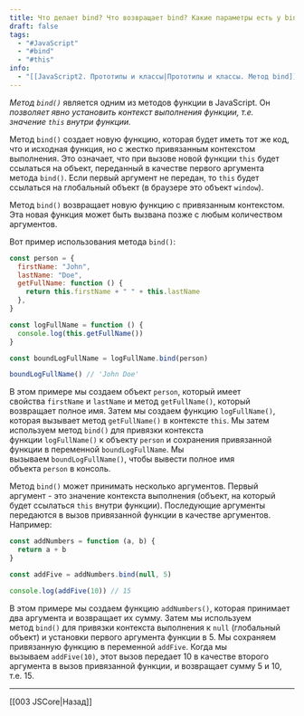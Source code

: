 ```yaml
---
title: Что делает bind? Что возвращает bind? Какие параметры есть у bind?
draft: false
tags:
  - "#JavaScript"
  - "#bind"
  - "#this"
info:
  - "[[JavaScript2. Прототипы и классы|Прототипы и классы. Метод bind]]"
---
```

*Метод `bind()`* является одним из методов функции в JavaScript. Он _позволяет явно установить контекст выполнения функции, т.е. значение `this` внутри функции._

Метод `bind()` создает новую функцию, которая будет иметь тот же код, что и исходная функция, но с жестко привязанным контекстом выполнения. Это означает, что при вызове новой функции `this` будет ссылаться на объект, переданный в качестве первого аргумента метода `bind()`. Если первый аргумент не передан, то `this` будет ссылаться на глобальный объект (в браузере это объект `window`).

Метод `bind()` возвращает новую функцию с привязанным контекстом. Эта новая функция может быть вызвана позже с любым количеством аргументов.

Вот пример использования метода `bind()`:

```javascript
const person = {
  firstName: "John",
  lastName: "Doe",
  getFullName: function () {
    return this.firstName + " " + this.lastName
  },
}

const logFullName = function () {
  console.log(this.getFullName())
}

const boundLogFullName = logFullName.bind(person)

boundLogFullName() // 'John Doe'
```

В этом примере мы создаем объект `person`, который имеет свойства `firstName` и `lastName` и метод `getFullName()`, который возвращает полное имя. Затем мы создаем функцию `logFullName()`, которая вызывает метод `getFullName()` в контексте `this`. Мы затем используем метод `bind()` для привязки контекста функции `logFullName()` к объекту `person` и сохранения привязанной функции в переменной `boundLogFullName`. Мы вызываем `boundLogFullName()`, чтобы вывести полное имя объекта `person` в консоль.

Метод `bind()` может принимать несколько аргументов. Первый аргумент - это значение контекста выполнения (объект, на который будет ссылаться `this` внутри функции). Последующие аргументы передаются в вызов привязанной функции в качестве аргументов. Например:

```javascript
const addNumbers = function (a, b) {
  return a + b
}

const addFive = addNumbers.bind(null, 5)

console.log(addFive(10)) // 15
```

В этом примере мы создаем функцию `addNumbers()`, которая принимает два аргумента и возвращает их сумму. Затем мы используем метод `bind()` для привязки контекста выполнения к `null` (глобальный объект) и установки первого аргумента функции в 5.
Мы сохраняем привязанную функцию в переменной `addFive`. Когда мы вызываем `addFive(10)`, этот вызов передает 10 в качестве второго аргумента в вызов привязанной функции, и возвращает сумму 5 и 10, т.е. 15.

---

[[003 JSCore|Назад]]